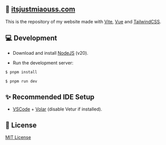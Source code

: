 ## 🔗 [itsjustmiaouss.com](https://itsjustmiaouss.com)

This is the repository of my website made with [Vite](https://vitejs.dev/), [Vue](https://vuejs.org/) and [TailwindCSS](https://tailwindcss.com/).

## 💻 Development

- Download and install [NodeJS](https://nodejs.org) (v20).

- Run the development server:

```bash
$ pnpm install

$ pnpm run dev
```

## ✨ Recommended IDE Setup

- [VSCode](https://code.visualstudio.com/) + [Volar](https://marketplace.visualstudio.com/items?itemName=Vue.volar) (disable Vetur if installed).

## 📜 License

[MIT License](https://github.com/ItsJustMiaouss/itsjustmiaouss.com/blob/v3/LICENSE.md)

